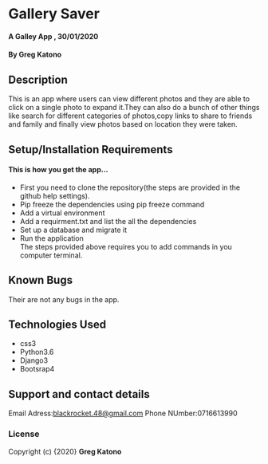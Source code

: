 # Gallery Saver
#### A Galley App , 30/01/2020
#### By **Greg Katono**
## Description
This is an app where users can view different photos and they are able to click on a single photo to expand it.They can also do a bunch of other things like search for different categories of photos,copy links to share to friends and family and finally view photos based on location they were taken.
## Setup/Installation Requirements
#### This is how you get the app...
* First you need to clone the repository(the steps are provided in the github help settings).
* Pip freeze the dependencies using pip freeze command
* Add a virtual environment 
* Add a requirment.txt and list the all the dependencies
* Set up a database and migrate it
* Run the application        
The steps provided above requires you to add commands in you computer terminal.
## Known Bugs
Their are not any bugs in the app.
## Technologies Used
* css3
* Python3.6
* Django3
* Bootsrap4

## Support and contact details
Email Adress:blackrocket.48@gmail.com
Phone NUmber:0716613990
### License
Copyright (c) {2020} **Greg Katono**
  